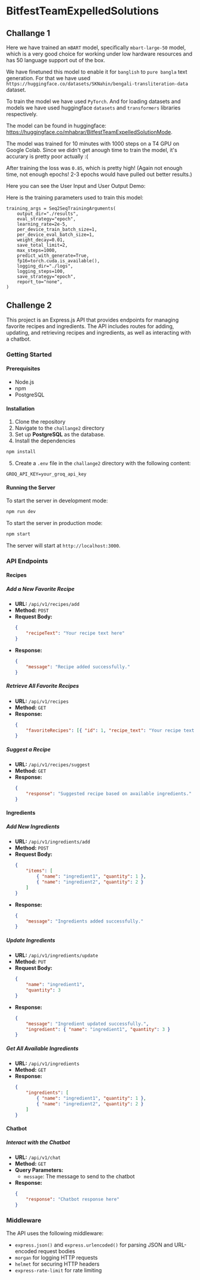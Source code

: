 # BitfestTeamExpelledSolutions

## Challange 1

Here we have trained an `mBART` model, specifically `mbart-large-50` model, which is a very good choice for working under low hardware resources and has 50 language support out of the box.

We have finetuned this model to enable it for `banglish` to `pure bangla` text generation. For that we have used `https://huggingface.co/datasets/SKNahin/bengali-transliteration-data` dataset.

To train the model we have used `PyTorch`. And for loading datasets and models we have used huggingface `datasets` and `transformers` libraries respectively.

The model can be found in huggingface: https://huggingface.co/mhabrar/BitfestTeamExpelledSolutionMode.

The model was trained for 10 minutes with 1000 steps on a T4 GPU on Google Colab. Since we didn't get anough time to train the model, it's accurary is pretty poor actually :(

After training the loss was `0.85`, which is pretty high! (Again not enough time, not enough epochs! 2-3 epochs would have pulled out better results.)

Here you can see the User Input and User Output Demo:


Here is the training parameters used to train this model:
```
training_args = Seq2SeqTrainingArguments(
    output_dir="./results",
    eval_strategy="epoch",
    learning_rate=2e-5,
    per_device_train_batch_size=1,
    per_device_eval_batch_size=1,
    weight_decay=0.01,
    save_total_limit=2,
    max_steps=1000,
    predict_with_generate=True,
    fp16=torch.cuda.is_available(),
    logging_dir="./logs",
    logging_steps=100,
    save_strategy="epoch",
    report_to="none",
)
```
## Challenge 2

This project is an Express.js API that provides endpoints for managing favorite recipes and ingredients. The API includes routes for adding, updating, and retrieving recipes and ingredients, as well as interacting with a chatbot.

### Getting Started

#### Prerequisites

-   Node.js
-   npm
-   PostgreSQL

#### Installation

1. Clone the repository
2. Navigate to the `challange2` directory
3. Set up **PostgreSQL** as the database.
4. Install the dependencies

```sh
npm install
```

5. Create a `.env` file in the `challange2` directory with the following content:

```
GROQ_API_KEY=your_groq_api_key
```

#### Running the Server

To start the server in development mode:

```sh
npm run dev
```

To start the server in production mode:

```sh
npm start
```

The server will start at `http://localhost:3000`.

### API Endpoints

#### Recipes

##### Add a New Favorite Recipe

-   **URL:** `/api/v1/recipes/add`
-   **Method:** `POST`
-   **Request Body:**
    ```json
    {
        "recipeText": "Your recipe text here"
    }
    ```
-   **Response:**
    ```json
    {
        "message": "Recipe added successfully."
    }
    ```

##### Retrieve All Favorite Recipes

-   **URL:** `/api/v1/recipes`
-   **Method:** `GET`
-   **Response:**
    ```json
    {
        "favoriteRecipes": [{ "id": 1, "recipe_text": "Your recipe text here" }]
    }
    ```

##### Suggest a Recipe

-   **URL:** `/api/v1/recipes/suggest`
-   **Method:** `GET`
-   **Response:**
    ```json
    {
        "response": "Suggested recipe based on available ingredients."
    }
    ```

#### Ingredients

##### Add New Ingredients

-   **URL:** `/api/v1/ingredients/add`
-   **Method:** `POST`
-   **Request Body:**
    ```json
    {
        "items": [
            { "name": "ingredient1", "quantity": 1 },
            { "name": "ingredient2", "quantity": 2 }
        ]
    }
    ```
-   **Response:**
    ```json
    {
        "message": "Ingredients added successfully."
    }
    ```

##### Update Ingredients

-   **URL:** `/api/v1/ingredients/update`
-   **Method:** `PUT`
-   **Request Body:**
    ```json
    {
        "name": "ingredient1",
        "quantity": 3
    }
    ```
-   **Response:**
    ```json
    {
        "message": "Ingredient updated successfully.",
        "ingredient": { "name": "ingredient1", "quantity": 3 }
    }
    ```

##### Get All Available Ingredients

-   **URL:** `/api/v1/ingredients`
-   **Method:** `GET`
-   **Response:**
    ```json
    {
        "ingredients": [
            { "name": "ingredient1", "quantity": 1 },
            { "name": "ingredient2", "quantity": 2 }
        ]
    }
    ```

#### Chatbot

##### Interact with the Chatbot

-   **URL:** `/api/v1/chat`
-   **Method:** `GET`
-   **Query Parameters:**
    -   `message`: The message to send to the chatbot
-   **Response:**
    ```json
    {
        "response": "Chatbot response here"
    }
    ```

### Middleware

The API uses the following middleware:

-   `express.json()` and `express.urlencoded()` for parsing JSON and URL-encoded request bodies
-   `morgan` for logging HTTP requests
-   `helmet` for securing HTTP headers
-   `express-rate-limit` for rate limiting
